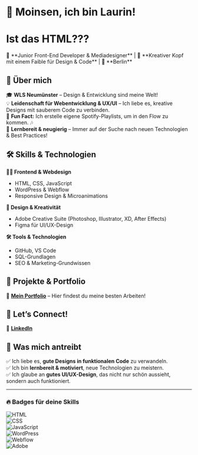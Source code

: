 # 👋 Moinsen, ich bin Laurin!
<h1>Ist das HTML???</h1>
🚀 **Junior Front-End Developer & Mediadesigner** | 🎨 **Kreativer Kopf mit einem Faible für Design & Code** | 📍 **Berlin**  

## 🌟 Über mich  
🎓 **WLS Neumünster** – Design & Entwicklung sind meine Welt!  
💡 **Leidenschaft für Webentwicklung & UX/UI** – Ich liebe es, kreative Designs mit sauberem Code zu verbinden.  
🎵 **Fun Fact:** Ich erstelle eigene Spotify-Playlists, um in den Flow zu kommen. 🎶  
🧠 **Lernbereit & neugierig** – Immer auf der Suche nach neuen Technologien & Best Practices!  

## 🛠️ Skills & Technologien  
**👨‍💻 Frontend & Webdesign**  
- HTML, CSS, JavaScript  
- WordPress & Webflow  
- Responsive Design & Microanimations  

**🎨 Design & Kreativität**  
- Adobe Creative Suite (Photoshop, Illustrator, XD, After Effects)  
- Figma für UI/UX-Design  

**🛠️ Tools & Technologien**  
- GitHub, VS Code  
- SQL-Grundlagen  
- SEO & Marketing-Grundwissen  

## 🚀 Projekte & Portfolio  
📌 **[Mein Portfolio](#)** – Hier findest du meine besten Arbeiten!  

## 📩 Let’s Connect!  
💼 **[LinkedIn]([https://linkedin.com/in/deinname](https://www.linkedin.com/in/laurin-felgendreher-ab8495256/))**


## 🎯 Was mich antreibt  
✅ Ich liebe es, **gute Designs in funktionalen Code** zu verwandeln.  
✅ Ich bin **lernbereit & motiviert**, neue Technologien zu meistern.  
✅ Ich glaube an **gutes UI/UX-Design**, das nicht nur schön aussieht, sondern auch funktioniert.  


---

### 🔥 Badges für deine Skills  
![HTML](https://img.shields.io/badge/-HTML5-orange?style=flat&logo=html5)  
![CSS](https://img.shields.io/badge/-CSS3-blue?style=flat&logo=css3)  
![JavaScript](https://img.shields.io/badge/-JavaScript-yellow?style=flat&logo=javascript)  
![WordPress](https://img.shields.io/badge/-WordPress-blue?style=flat&logo=wordpress)  
![Webflow](https://img.shields.io/badge/-Webflow-purple?style=flat&logo=webflow)  
![Adobe](https://img.shields.io/badge/-Adobe-red?style=flat&logo=adobe)  

